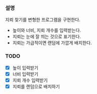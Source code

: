 ### 설명
지뢰 찾기를 변형한 프로그램을 구현한다.
- 높이와 너비, 지뢰 개수를 입력받는다.
- 지뢰는 눈에 잘 띄는 것으로 표기한다.
- 지뢰는 가급적이면 랜덤에 가깝게 배치한다.

### TODO
- [X] 높이 입력받기
- [X] 너비 입력받기
- [X] 지뢰 개수 입력받기
- [X] 지뢰를 랜덤으로 배치하기
